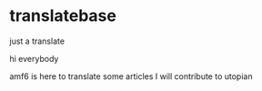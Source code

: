 # translatebase
just a translate

hi everybody

amf6 is here to translate some articles
I will contribute to utopian
